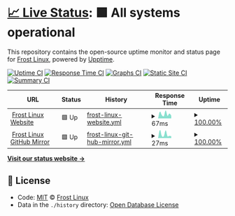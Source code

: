 # [📈 Live Status](https://frost-linux.github.io/uptime): <!--live status--> **🟩 All systems operational**

This repository contains the open-source uptime monitor and status page for [Frost Linux](https://frost-linux.github.io), powered by [Upptime](https://github.com/upptime/upptime).

[![Uptime CI](https://github.com/koj-co/upptime/workflows/Uptime%20CI/badge.svg)](https://github.com/koj-co/upptime/actions?query=workflow%3A%22Uptime+CI%22)
[![Response Time CI](https://github.com/koj-co/upptime/workflows/Response%20Time%20CI/badge.svg)](https://github.com/koj-co/upptime/actions?query=workflow%3A%22Response+Time+CI%22)
[![Graphs CI](https://github.com/koj-co/upptime/workflows/Graphs%20CI/badge.svg)](https://github.com/koj-co/upptime/actions?query=workflow%3A%22Graphs+CI%22)
[![Static Site CI](https://github.com/koj-co/upptime/workflows/Static%20Site%20CI/badge.svg)](https://github.com/koj-co/upptime/actions?query=workflow%3A%22Static+Site+CI%22)
[![Summary CI](https://github.com/koj-co/upptime/workflows/Summary%20CI/badge.svg)](https://github.com/koj-co/upptime/actions?query=workflow%3A%22Summary+CI%22)

<!--start: status pages-->
<!-- This summary is generated by Upptime (https://github.com/upptime/upptime) -->
<!-- Do not edit this manually, your changes will be overwritten -->
<!-- prettier-ignore -->
| URL | Status | History | Response Time | Uptime |
| --- | ------ | ------- | ------------- | ------ |
| <img alt="" src="https://favicons.githubusercontent.com/frost-linux.github.io" height="13"> [Frost Linux Website](https://frost-linux.github.io) | 🟩 Up | [frost-linux-website.yml](https://github.com/frost-linux/uptime/commits/HEAD/history/frost-linux-website.yml) | <details><summary><img alt="Response time graph" src="./graphs/frost-linux-website/response-time-week.png" height="20"> 67ms</summary><br><a href="https://frost-linux.github.io/uptime/history/frost-linux-website"><img alt="Response time 98" src="https://img.shields.io/endpoint?url=https%3A%2F%2Fraw.githubusercontent.com%2Ffrost-linux%2Fuptime%2FHEAD%2Fapi%2Ffrost-linux-website%2Fresponse-time.json"></a><br><a href="https://frost-linux.github.io/uptime/history/frost-linux-website"><img alt="24-hour response time 43" src="https://img.shields.io/endpoint?url=https%3A%2F%2Fraw.githubusercontent.com%2Ffrost-linux%2Fuptime%2FHEAD%2Fapi%2Ffrost-linux-website%2Fresponse-time-day.json"></a><br><a href="https://frost-linux.github.io/uptime/history/frost-linux-website"><img alt="7-day response time 67" src="https://img.shields.io/endpoint?url=https%3A%2F%2Fraw.githubusercontent.com%2Ffrost-linux%2Fuptime%2FHEAD%2Fapi%2Ffrost-linux-website%2Fresponse-time-week.json"></a><br><a href="https://frost-linux.github.io/uptime/history/frost-linux-website"><img alt="30-day response time 65" src="https://img.shields.io/endpoint?url=https%3A%2F%2Fraw.githubusercontent.com%2Ffrost-linux%2Fuptime%2FHEAD%2Fapi%2Ffrost-linux-website%2Fresponse-time-month.json"></a><br><a href="https://frost-linux.github.io/uptime/history/frost-linux-website"><img alt="1-year response time 98" src="https://img.shields.io/endpoint?url=https%3A%2F%2Fraw.githubusercontent.com%2Ffrost-linux%2Fuptime%2FHEAD%2Fapi%2Ffrost-linux-website%2Fresponse-time-year.json"></a></details> | <details><summary><a href="https://frost-linux.github.io/uptime/history/frost-linux-website">100.00%</a></summary><a href="https://frost-linux.github.io/uptime/history/frost-linux-website"><img alt="All-time uptime 99.99%" src="https://img.shields.io/endpoint?url=https%3A%2F%2Fraw.githubusercontent.com%2Ffrost-linux%2Fuptime%2FHEAD%2Fapi%2Ffrost-linux-website%2Fuptime.json"></a><br><a href="https://frost-linux.github.io/uptime/history/frost-linux-website"><img alt="24-hour uptime 100.00%" src="https://img.shields.io/endpoint?url=https%3A%2F%2Fraw.githubusercontent.com%2Ffrost-linux%2Fuptime%2FHEAD%2Fapi%2Ffrost-linux-website%2Fuptime-day.json"></a><br><a href="https://frost-linux.github.io/uptime/history/frost-linux-website"><img alt="7-day uptime 100.00%" src="https://img.shields.io/endpoint?url=https%3A%2F%2Fraw.githubusercontent.com%2Ffrost-linux%2Fuptime%2FHEAD%2Fapi%2Ffrost-linux-website%2Fuptime-week.json"></a><br><a href="https://frost-linux.github.io/uptime/history/frost-linux-website"><img alt="30-day uptime 100.00%" src="https://img.shields.io/endpoint?url=https%3A%2F%2Fraw.githubusercontent.com%2Ffrost-linux%2Fuptime%2FHEAD%2Fapi%2Ffrost-linux-website%2Fuptime-month.json"></a><br><a href="https://frost-linux.github.io/uptime/history/frost-linux-website"><img alt="1-year uptime 99.99%" src="https://img.shields.io/endpoint?url=https%3A%2F%2Fraw.githubusercontent.com%2Ffrost-linux%2Fuptime%2FHEAD%2Fapi%2Ffrost-linux-website%2Fuptime-year.json"></a></details>
| <img alt="" src="https://favicons.githubusercontent.com/frost-linux.github.io" height="13"> [Frost Linux GitHub Mirror](https://frost-linux.github.io/comet) | 🟩 Up | [frost-linux-git-hub-mirror.yml](https://github.com/frost-linux/uptime/commits/HEAD/history/frost-linux-git-hub-mirror.yml) | <details><summary><img alt="Response time graph" src="./graphs/frost-linux-git-hub-mirror/response-time-week.png" height="20"> 27ms</summary><br><a href="https://frost-linux.github.io/uptime/history/frost-linux-git-hub-mirror"><img alt="Response time 45" src="https://img.shields.io/endpoint?url=https%3A%2F%2Fraw.githubusercontent.com%2Ffrost-linux%2Fuptime%2FHEAD%2Fapi%2Ffrost-linux-git-hub-mirror%2Fresponse-time.json"></a><br><a href="https://frost-linux.github.io/uptime/history/frost-linux-git-hub-mirror"><img alt="24-hour response time 14" src="https://img.shields.io/endpoint?url=https%3A%2F%2Fraw.githubusercontent.com%2Ffrost-linux%2Fuptime%2FHEAD%2Fapi%2Ffrost-linux-git-hub-mirror%2Fresponse-time-day.json"></a><br><a href="https://frost-linux.github.io/uptime/history/frost-linux-git-hub-mirror"><img alt="7-day response time 27" src="https://img.shields.io/endpoint?url=https%3A%2F%2Fraw.githubusercontent.com%2Ffrost-linux%2Fuptime%2FHEAD%2Fapi%2Ffrost-linux-git-hub-mirror%2Fresponse-time-week.json"></a><br><a href="https://frost-linux.github.io/uptime/history/frost-linux-git-hub-mirror"><img alt="30-day response time 39" src="https://img.shields.io/endpoint?url=https%3A%2F%2Fraw.githubusercontent.com%2Ffrost-linux%2Fuptime%2FHEAD%2Fapi%2Ffrost-linux-git-hub-mirror%2Fresponse-time-month.json"></a><br><a href="https://frost-linux.github.io/uptime/history/frost-linux-git-hub-mirror"><img alt="1-year response time 45" src="https://img.shields.io/endpoint?url=https%3A%2F%2Fraw.githubusercontent.com%2Ffrost-linux%2Fuptime%2FHEAD%2Fapi%2Ffrost-linux-git-hub-mirror%2Fresponse-time-year.json"></a></details> | <details><summary><a href="https://frost-linux.github.io/uptime/history/frost-linux-git-hub-mirror">100.00%</a></summary><a href="https://frost-linux.github.io/uptime/history/frost-linux-git-hub-mirror"><img alt="All-time uptime 99.99%" src="https://img.shields.io/endpoint?url=https%3A%2F%2Fraw.githubusercontent.com%2Ffrost-linux%2Fuptime%2FHEAD%2Fapi%2Ffrost-linux-git-hub-mirror%2Fuptime.json"></a><br><a href="https://frost-linux.github.io/uptime/history/frost-linux-git-hub-mirror"><img alt="24-hour uptime 100.00%" src="https://img.shields.io/endpoint?url=https%3A%2F%2Fraw.githubusercontent.com%2Ffrost-linux%2Fuptime%2FHEAD%2Fapi%2Ffrost-linux-git-hub-mirror%2Fuptime-day.json"></a><br><a href="https://frost-linux.github.io/uptime/history/frost-linux-git-hub-mirror"><img alt="7-day uptime 100.00%" src="https://img.shields.io/endpoint?url=https%3A%2F%2Fraw.githubusercontent.com%2Ffrost-linux%2Fuptime%2FHEAD%2Fapi%2Ffrost-linux-git-hub-mirror%2Fuptime-week.json"></a><br><a href="https://frost-linux.github.io/uptime/history/frost-linux-git-hub-mirror"><img alt="30-day uptime 100.00%" src="https://img.shields.io/endpoint?url=https%3A%2F%2Fraw.githubusercontent.com%2Ffrost-linux%2Fuptime%2FHEAD%2Fapi%2Ffrost-linux-git-hub-mirror%2Fuptime-month.json"></a><br><a href="https://frost-linux.github.io/uptime/history/frost-linux-git-hub-mirror"><img alt="1-year uptime 99.99%" src="https://img.shields.io/endpoint?url=https%3A%2F%2Fraw.githubusercontent.com%2Ffrost-linux%2Fuptime%2FHEAD%2Fapi%2Ffrost-linux-git-hub-mirror%2Fuptime-year.json"></a></details>

<!--end: status pages-->

[**Visit our status website →**](https://frost-linux.github.io/uptime)

## 📄 License

- Code: [MIT](./LICENSE) © [Frost Linux](https://frost-linux.github.io)
- Data in the `./history` directory: [Open Database License](https://opendatacommons.org/licenses/odbl/1-0/)
